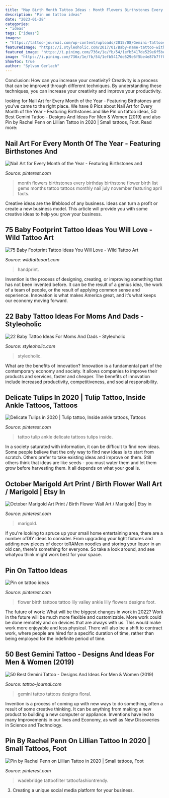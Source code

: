 ```yaml
---
title: "May Birth Month Tattoo Ideas : Month Flowers Birthstones Every Birthday Birthstone Flower Birth List Gems Months Tattoo Tattoos Monthly Nail July November Featuring April Facts"
description: "Pin on tattoo ideas"
date: "2023-01-28"
categories:
- "ideas"
tags: ["ideas"]
images:
- "https://tattoo-journal.com/wp-content/uploads/2015/08/Gemini-Tattoos_-15.jpg"
featuredImage: "https://i.styleoholic.com/2017/01/Baby-name-tattoo-with-pink-rose.jpg"
featured_image: "https://i.pinimg.com/736x/1e/fb/54/1efb5417de529e6f5be4e87b7ff01780.jpg"
image: "https://i.pinimg.com/736x/1e/fb/54/1efb5417de529e6f5be4e87b7ff01780.jpg"
ShowToc: true
author: "Sylvan Gerlach"
---
```



Conclusion: How can you increase your creativity?
Creativity is a process that can be improved through different techniques. By understanding these techniques, you can increase your creativity and improve your productivity.

	

		
looking for Nail Art for Every Month of the Year - Featuring Birthstones and you've came to the right place. We have 8 Pics about Nail Art for Every Month of the Year - Featuring Birthstones and like Pin on tattoo ideas, 50 Best Gemini Tattoo - Designs And Ideas For Men &amp; Women (2019) and also Pin by Rachel Penn on Lillian Tattoo in 2020 | Small tattoos, Foot. Read more:
		
    
## Nail Art For Every Month Of The Year - Featuring Birthstones And

<img loading=lazy src="https://i.pinimg.com/736x/1e/fb/54/1efb5417de529e6f5be4e87b7ff01780.jpg" onerror="this.onerror=null;this.src='https://tse2.mm.bing.net/th?id=OIP._KpAsdRFDGHCBddkFbj3LAHaHa&amp;pid=15.1';" alt="Nail Art for Every Month of the Year - Featuring Birthstones and">

_Source: pinterest.com_

>month flowers birthstones every birthday birthstone flower birth list gems months tattoo tattoos monthly nail july november featuring april facts. 

	

Creative ideas are the lifeblood of any business. Ideas can turn a profit or create a new business model. This article will provide you with some creative ideas to help you grow your business.

    
## 75 Baby Footprint Tattoo Ideas You Will Love - Wild Tattoo Art

<img loading=lazy src="https://www.wildtattooart.com/wp-content/uploads/2020/02/baby-footprint-tattoos-61.jpg" onerror="this.onerror=null;this.src='https://tse3.mm.bing.net/th?id=OIP.AND02mTE97j34MjOwDlBpgHaHa&amp;pid=15.1';" alt="75 Baby Footprint Tattoo Ideas You Will Love - Wild Tattoo Art">

_Source: wildtattooart.com_

>handprint. 

	

Invention is the process of designing, creating, or improving something that has not been invented before. It can be the result of a genius idea, the work of a team of people, or the result of applying common sense and experience. Innovation is what makes America great, and it’s what keeps our economy moving forward.

    
## 22 Baby Tattoo Ideas For Moms And Dads - Styleoholic

<img loading=lazy src="https://i.styleoholic.com/2017/01/Baby-name-tattoo-with-pink-rose.jpg" onerror="this.onerror=null;this.src='https://tse1.mm.bing.net/th?id=OIP.q9CFvyU7AQKNs2fJaUahpgHaJ4&amp;pid=15.1';" alt="22 Baby Tattoo Ideas For Moms And Dads - Styleoholic">

_Source: styleoholic.com_

>styleoholic. 

	

What are the benefits of innovation?
Innovation is a fundamental part of the contemporary economy and society. It allows companies to improve their products and services, faster and cheaper. The benefits of innovation include increased productivity, competitiveness, and social responsibility.

    
## Delicate Tulips In 2020 | Tulip Tattoo, Inside Ankle Tattoos, Tattoos

<img loading=lazy src="https://i.pinimg.com/736x/57/21/f9/5721f938499f2fc9c4970ce46ce2b968.jpg" onerror="this.onerror=null;this.src='https://tse2.mm.bing.net/th?id=OIP.0Cac1JH5AZuNovSc5zeGuAHaJ3&amp;pid=15.1';" alt="Delicate Tulips in 2020 | Tulip tattoo, Inside ankle tattoos, Tattoos">

_Source: pinterest.com_

>tattoo tulip ankle delicate tattoos tulips inside. 

	

In a society saturated with information, it can be difficult to find new ideas. Some people believe that the only way to find new ideas is to start from scratch. Others prefer to take existing ideas and improve on them. Still others think that ideas are like seeds - you must water them and let them grow before harvesting them. It all depends on what your goal is.

    
## October Marigold Art Print / Birth Flower Wall Art / Marigold | Etsy In

<img loading=lazy src="https://i.pinimg.com/736x/01/71/83/01718396f7c967505b5cff94e4c6f6b6.jpg" onerror="this.onerror=null;this.src='https://tse2.mm.bing.net/th?id=OIP.9LDPSaiuCXBkS_ZRFMdEWwHaKX&amp;pid=15.1';" alt="October Marigold Art Print / Birth Flower Wall Art / Marigold | Etsy in">

_Source: pinterest.com_

>marigold. 

	

If you're looking to spruce up your small home entertaining area, there are a number ofDIY ideas to consider. From upgrading your light fixtures and adding new pieces of decor toRAMen noodles and storing your liquor in an old can, there's something for everyone. So take a look around, and see whatyou think might work best for your space.

    
## Pin On Tattoo Ideas

<img loading=lazy src="https://i.pinimg.com/736x/f4/c3/6b/f4c36b9a727e4f0a35ece781d3390ae3.jpg" onerror="this.onerror=null;this.src='https://tse3.mm.bing.net/th?id=OIP.VYRKGR4u23RDbNe61s7eUwHaJ3&amp;pid=15.1';" alt="Pin on tattoo ideas">

_Source: pinterest.com_

>flower birth tattoos tattoo lily valley ankle lilly flowers designs foot. 

	

The future of work: What will be the biggest changes in work in 2022?
Work in the future will be much more flexible and customizable. More work could be done remotely and on devices that are always with us. This would make work more enjoyable and less physical. There will also be a shift to contract work, where people are hired for a specific duration of time, rather than being employed for the indefinite period of time.

    
## 50 Best Gemini Tattoo - Designs And Ideas For Men &amp; Women (2019)

<img loading=lazy src="https://tattoo-journal.com/wp-content/uploads/2015/08/Gemini-Tattoos_-15.jpg" onerror="this.onerror=null;this.src='https://tse4.mm.bing.net/th?id=OIP.823-CJR7LQodoJ7GZ0evHAHaJQ&amp;pid=15.1';" alt="50 Best Gemini Tattoo - Designs And Ideas For Men &amp; Women (2019)">

_Source: tattoo-journal.com_

>gemini tattoo tattoos designs floral. 

	

Invention is a process of coming up with new ways to do something, often a result of some creative thinking. It can be anything from making a new product to building a new computer or appliance. Inventions have led to many Improvements in our lives and Economy, as well as New Discoveries in Science and Technology.

    
## Pin By Rachel Penn On Lillian Tattoo In 2020 | Small Tattoos, Foot

<img loading=lazy src="https://i.pinimg.com/736x/5e/7d/10/5e7d10f63ae7d3975d619505abed6af1.jpg" onerror="this.onerror=null;this.src='https://tse1.mm.bing.net/th?id=OIP.r4tpfRbSW0gCFqK1BUG28wHaHa&amp;pid=15.1';" alt="Pin by Rachel Penn on Lillian Tattoo in 2020 | Small tattoos, Foot">

_Source: pinterest.com_

>wadebridge tattoofilter tattoofashiontrendy. 

	

3. Creating a unique social media platform for your business.

